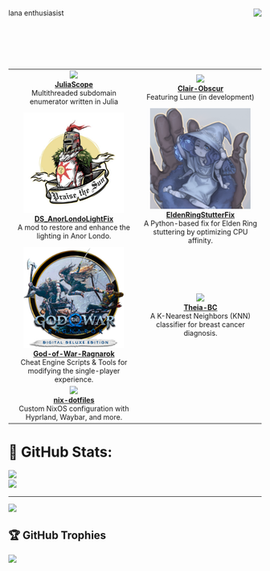 ###

<img align="right" height="120" src="https://64.media.tumblr.com/70263b0ea735cdee90e93fa61e3564b1/tumblr_inline_n7kx1oUOmS1sfquyp.gif" />

###

 lana enthusiasist

<table>
  <tr>
    <td align="center">
      <img src="https://github.com/mooofin/JuliaScope/blob/main/assets/icon.png?raw=true" width="200px">
      <br>
      <a href="https://github.com/mooofin/JuliaScope"><b>JuliaScope</b></a>
      <br>
      Multithreaded subdomain enumerator written in Julia
    </td>
    <td align="center">
      <img src="https://github.com/mooofin/Clair-Obscur/blob/main/assets/image.jpg?raw=true" width="200px">
      <br>
      <a href="https://github.com/mooofin/Clair-Obscur"><b>Clair-Obscur</b></a>
      <br>
      Featuring Lune  (in development)
    </td>
  </tr>
  <tr>
    <td align="center">
      <img src="https://github.com/mooofin/DS_AnorLondoLightFix/blob/main/assests/ds.jpg?raw=true" width="200px">
      <br>
      <a href="https://github.com/mooofin/DS_AnorLondoLightFix"><b>DS_AnorLondoLightFix</b></a>
      <br>
      A mod to restore and enhance the lighting in Anor Londo.
    </td>
    <td align="center">
      <img src="https://github.com/mooofin/EldenRingStutterFix/blob/main/assets/er.png?raw=true" width="200px">
      <br>
      <a href="https://github.com/mooofin/EldenRingStutterFix"><b>EldenRingStutterFix</b></a>
      <br>
      A Python-based fix for Elden Ring stuttering by optimizing CPU affinity.
    </td>
  </tr>
  <tr>
    <td align="center">
      <img src="https://github.com/mooofin/God-of-War-Ragnarok/blob/main/assets/goww.png?raw=true" width="200px">
      <br>
      <a href="https://github.com/mooofin/God-of-War-Ragnarok"><b>God-of-War-Ragnarok</b></a>
      <br>
      Cheat Engine Scripts & Tools for modifying the single-player experience.
    </td>
    <td align="center">
      <img src="https://raw.githubusercontent.com/mooofin/Theia-BC/main/images/knn.png" width="200px">
      <br>
      <a href="https://github.com/mooofin/KNN-DiagnosisModel"><b>Theia-BC</b></a>
      <br>
      A K-Nearest Neighbors (KNN) classifier for breast cancer diagnosis.
    </td>
  </tr>
  <tr>
    <td align="center">
      <img src="https://github.com/mooofin/nix-dotfiles/main/assets/lana.jpg?raw=true" width="200px">
      <br>
      <a href="https://github.com/mooofin/nix-dotfiles"><b>nix-dotfiles</b></a>
      <br>
      Custom NixOS configuration with Hyprland, Waybar, and more.
    </td>
    <td></td>
  </tr>
</table>





# 🌟 GitHub Stats:
![](https://github-readme-stats.vercel.app/api?username=mooofin&theme=dark&hide_border=false&include_all_commits=false&count_private=false)<br/>
![](https://nirzak-streak-stats.vercel.app/?user=mooofin&theme=dark&hide_border=false)<br/>

---
[![](https://visitcount.itsvg.in/api?id=mooofin&icon=0&color=0)](https://visitcount.itsvg.in)

## 🏆 GitHub Trophies
![](https://github-profile-trophy.vercel.app/?username=mooofin&theme=radical&no-frame=false&no-bg=true&margin-w=4)

